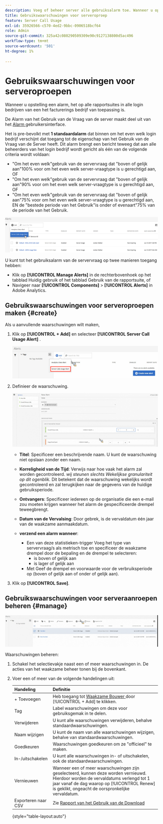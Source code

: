 ```yaml
---
description: Voeg of beheer server alle gebruiksalarm toe. Wanneer u opstelling een alarm, het op alle rapportsuites in alle login bedrijven van een het facturerings bedrijf van toepassing is.
title: Gebruikswaarschuwingen voor serveroproep
feature: Server Call Usage
exl-id: 35926566-c570-4ed2-9bbc-0906518bcf64
role: Admin
source-git-commit: 325a42c080290509309e90c9127138800d5ac496
workflow-type: tm+mt
source-wordcount: '501'
ht-degree: 1%

---
```


# Gebruikswaarschuwingen voor serveroproepen

Wanneer u opstelling een alarm, het op alle rapportsuites in alle login bedrijven van een het facturerings bedrijf van toepassing is.

De Alarm van het Gebruik van de Vraag van de server maakt deel uit van het [ Alarm ](/help/components/alerts/alert-manager.md) gebruikersinterface.

Het is pre-bevolkt met **1 standaardalarm** dat binnen om het even welk login bedrijf verschijnt dat toegang tot de eigenschap van het Gebruik van de Vraag van de Server heeft. Dit alarm brengt een bericht teweeg dat aan alle beheerders van het login bedrijf wordt gericht als één van de volgende criteria wordt voldaan:

* &quot;Om het even welk&quot;gebruik van de servervraag dat &quot;boven of gelijk aan&quot;100% voor om het even welk server-vraagtype is u gerechtigd aan, OF
* &quot;Om het even welk&quot;gebruik van de servervraag dat &quot;boven of gelijk aan&quot;90% voor om het even welk server-vraagtype is u gerechtigd aan, OF
* &quot;Om het even welk&quot;gebruik van de servervraag dat &quot;boven of gelijk aan&quot;75% voor om het even welk server-vraagtype is u gerechtigd aan, EN de &quot;bestede periode van het Gebruik&quot;is onder of evenaart&quot;75% van de periode van het Gebruik.

![](/help/admin/tools/server-call-usage/assets/alerts.png)

U kunt tot het gebruiksalarm van de servervraag op twee manieren toegang hebben:

* Klik op **[!UICONTROL Manage Alerts]** in de rechterbovenhoek op het tabblad Huidig gebruik of het tabblad Gebruik van de rapportsuite, of
* Navigeer naar **[!UICONTROL Components]** > **[!UICONTROL Alerts]** in Adobe Analytics.

## Gebruikswaarschuwingen voor serveroproepen maken {#create}

Als u aanvullende waarschuwingen wilt maken,

1. Klik op **[!UICONTROL + Add]** en selecteer **[!UICONTROL Server Call Usage Alert]** .

   ![](/help/admin/tools/server-call-usage/assets/server_call_alert.png)

1. Definieer de waarschuwing.

   ![](/help/admin/tools/server-call-usage/assets/sc_alert.png)

   * **Titel**: Specificeer een beschrijvende naam. U kunt de waarschuwing niet opslaan zonder een naam.
   * **Korreligheid van de Tijd**: Verwijs naar hoe vaak het alarm zal worden gecontroleerd. *wij steunen slechts Wekelijkse granulariteit op dit ogenblik.* Dit betekent dat de waarschuwing wekelijks wordt gecontroleerd en zal terugkijken naar de gegevens van de huidige gebruiksperiode.
   * **Ontvangers**: Specificeer iedereen op de organisatie die een e-mail zou moeten krijgen wanneer het alarm de gespecificeerde drempel teweegbrengt.
   * **Datum van de Vervalsing**: Door gebrek, is de vervaldatum één jaar van de waakzame aanmaakdatum.
   * **verzend een alarm wanneer**:

      * Een van deze statistieken-trigger
Voeg het type van servervraag/s als metrisch toe en specificeer de waakzame drempel door de bepaling en de drempel te selecteren:
         * is boven of gelijk aan
         * is lager of gelijk aan
      * Met
Geef de drempel en voorwaarde voor de verbruiksperiode op (boven of gelijk aan of onder of gelijk aan).

1. Klik op **[!UICONTROL Save]**.

## Gebruikswaarschuwingen voor serveraanroepen beheren {#manage}

![](/help/admin/tools/server-call-usage/assets/alert_mgmt.png)

Waarschuwingen beheren:

1. Schakel het selectievakje naast een of meer waarschuwingen in. De acties van het waakzame beheer tonen bij de bovenkant.
1. Voer een of meer van de volgende handelingen uit:

   | Handeling | Definitie |
   |--- |--- |
   | + Toevoegen | Heb toegang tot [ Waakzame Bouwer ](/help/admin/tools/server-call-usage/scu-alerts.md) door [!UICONTROL + Add] te klikken. |
   | Tag | Label waarschuwingen om deze voor gebruiksgemak in te delen. |
   | Verwijderen | U kunt alle waarschuwingen verwijderen, behalve standaardwaarschuwingen. |
   | Naam wijzigen | U kunt de naam van alle waarschuwingen wijzigen, behalve van standaardwaarschuwingen. |
   | Goedkeuren | Waarschuwingen goedkeuren om ze &quot;officieel&quot; te maken. |
   | In-/uitschakelen | U kunt alle waarschuwingen in- of uitschakelen, ook de standaardwaarschuwingen. |
   | Vernieuwen | Wanneer een of meer waarschuwingen zijn geselecteerd, kunnen deze worden vernieuwd. Hierdoor worden de vervaldatums verlengd tot 1 jaar vanaf de dag waarop op [!UICONTROL Renew] is geklikt, ongeacht de oorspronkelijke vervaldatum. |
   | Exporteren naar CSV | Zie [ Rapport van het Gebruik van de Download ](/help/admin/tools/server-call-usage/report-suite-usage.md) |

   {style="table-layout:auto"}
